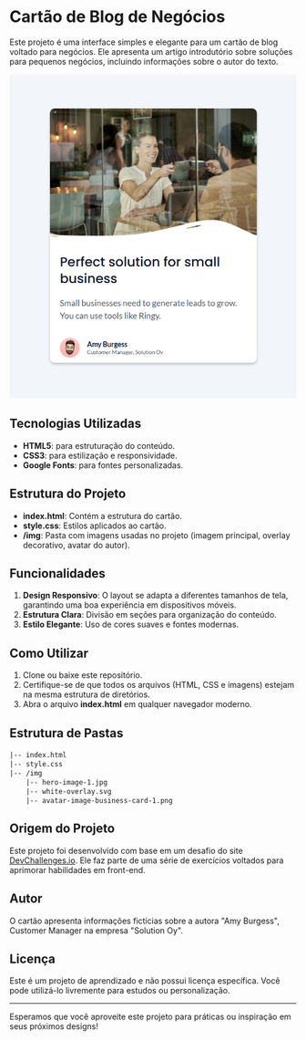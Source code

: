 # Cartão de Blog de Negócios

Este projeto é uma interface simples e elegante para um cartão de blog voltado para negócios. Ele apresenta um artigo introdutório sobre soluções para pequenos negócios, incluindo informações sobre o autor do texto.

![Texto Alternativo](/img/Captura%20de%20tela%202025-01-04%20160511.png)

## Tecnologias Utilizadas

-   **HTML5**: para estruturação do conteúdo.
-   **CSS3**: para estilização e responsividade.
-   **Google Fonts**: para fontes personalizadas.

## Estrutura do Projeto

-   **index.html**: Contém a estrutura do cartão.
-   **style.css**: Estilos aplicados ao cartão.
-   **/img**: Pasta com imagens usadas no projeto (imagem principal, overlay decorativo, avatar do autor).

## Funcionalidades

1. **Design Responsivo**: O layout se adapta a diferentes tamanhos de tela, garantindo uma boa experiência em dispositivos móveis.
2. **Estrutura Clara**: Divisão em seções para organização do conteúdo.
3. **Estilo Elegante**: Uso de cores suaves e fontes modernas.

## Como Utilizar

1. Clone ou baixe este repositório.
2. Certifique-se de que todos os arquivos (HTML, CSS e imagens) estejam na mesma estrutura de diretórios.
3. Abra o arquivo **index.html** em qualquer navegador moderno.

## Estrutura de Pastas

```
|-- index.html
|-- style.css
|-- /img
    |-- hero-image-1.jpg
    |-- white-overlay.svg
    |-- avatar-image-business-card-1.png
```

## Origem do Projeto

Este projeto foi desenvolvido com base em um desafio do site [DevChallenges.io](https://devchallenges.io/editor/solution/42900). Ele faz parte de uma série de exercícios voltados para aprimorar habilidades em front-end.

## Autor

O cartão apresenta informações fictícias sobre a autora "Amy Burgess", Customer Manager na empresa "Solution Oy".

## Licença

Este é um projeto de aprendizado e não possui licença específica. Você pode utilizá-lo livremente para estudos ou personalização.

---

Esperamos que você aproveite este projeto para práticas ou inspiração em seus próximos designs!
